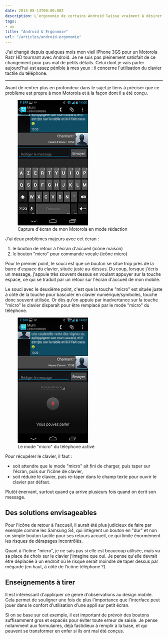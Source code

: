 ```yaml
---
date: 2013-08-13T00:00:00Z
description: L'ergonomie de certains Android laisse vraiment à désirer...
tags:
- ux
title: "Android & Ergonomie"
url: "/articles/android-ergonomie"
---
```


J'ai changé depuis quelques mois mon vieil iPhone 3GS pour un Motorola Razr HD tournant avec Android. Je ne suis pas pleinement satisfait de ce changement pour pas mal de petits détails. Celui dont je vais parler aujourd'hui est assez pénible à mes yeux&nbsp;: il concerne l'utilisation du clavier tactile du téléphone.

---

Avant de rentrer plus en profondeur dans le sujet je tiens à préciser que ce problème est propre à mon Motorola et à la façon dont il a été conçu.

<figure>
  <img class="imgb" alt="wire 2" src="/assets/img/Screenshot_2013-08-12-14-00-37.jpg" />
  <figcaption>Capture d'écran de mon Motorola en mode rédaction</figcaption>
</figure>

J'ai deux problèmes majeurs avec cet écran&nbsp;:

1. le bouton de retour à l'écran d'accueil (icône maison)
2. le bouton "micro" pour commande vocale (icône micro)

Pour le premier point, le souci est que ce bouton se situe trop près de la barre d'espace du clavier, située juste au-dessus. Du coup, lorsque j'écris un message, j'appuie très souvent dessus en voulant appuyer sur la touche espace, ce qui se traduit par un retour sur l'écran d'accueil de mon mobile.

Le souci avec le deuxième point, c'est que la touche "micro" est située juste à côté de la touche pour basculer en clavier numérique/symboles, touche donc souvent utilisée. Or dès qu'on appuie par inadvertance sur la touche "micro" le clavier disparaît pour être remplacé par le mode "micro" du téléphone.

<figure>
  <img alt="screen android" src="/assets/img/Screenshot_2013-08-12-14-02-21.jpg" />
  <figcaption>Le mode "micro" du téléphone activé</figcaption>
</figure>

Pour récupérer le clavier, il faut&nbsp;:

* soit attendre que le mode "micro" ait fini de charger, puis taper sur l'écran, puis sur l'icône de clavier,
* soit réduire le clavier, puis re-taper dans le champ texte pour ouvrir le clavier par défaut.

Plutôt énervant, surtout quand ça arrive plusieurs fois quand on écrit son message.

## Des solutions envisageables

Pour l'icône de retour à l'accueil, il aurait été plus judicieux de faire par exemple comme les Samsung S4, qui intègrent un bouton en "dur" et non un simple bouton tactile pour ses retours accueil, ce qui limite énormément les risques de dérapages incontrôlés.

Quant à l'icône "micro", je ne sais pas si elle est beaucoup utilisée, mais vu sa place de choix sur le clavier j'imagine que oui. Je pense qu'elle devrait être déplacée à un endroit où le risque serait moindre de taper dessus par mégarde (en haut, à côté de l'icône téléphone&nbsp;?).

## Enseignements à tirer

Il est intéressant d'appliquer ce genre d'observations au design mobile. Cela permet de souligner une fois de plus l'importance que l'interface peut jouer dans le confort d'utilisation d'une appli sur petit écran.

Si on se base sur cet exemple, il est important de prévoir des boutons suffisamment gros et espacés pour éviter toute erreur de saisie. Je pense notamment aux formulaires, déjà fastidieux à remplir à la base, et qui peuvent se transformer en enfer si ils ont mal été conçus.
